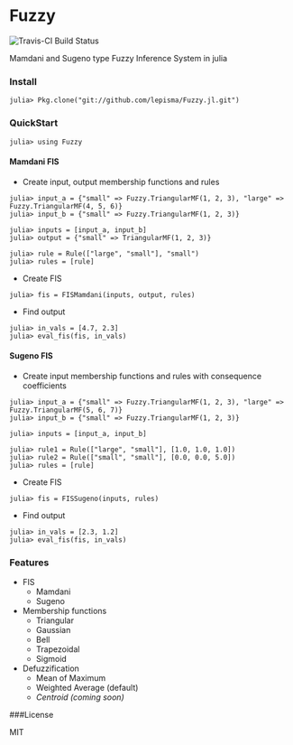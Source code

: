 # Fuzzy

![Travis-CI Build Status](https://travis-ci.org/lepisma/Fuzzy.jl.svg)

Mamdani and Sugeno type Fuzzy Inference System in julia

### Install

`julia> Pkg.clone("git://github.com/lepisma/Fuzzy.jl.git")`

### QuickStart

`julia> using Fuzzy`

#### Mamdani FIS

-	Create input, output membership functions and rules

```
julia> input_a = {"small" => Fuzzy.TriangularMF(1, 2, 3), "large" => Fuzzy.TriangularMF(4, 5, 6)}
julia> input_b = {"small" => Fuzzy.TriangularMF(1, 2, 3)}

julia> inputs = [input_a, input_b]
julia> output = {"small" => TriangularMF(1, 2, 3)}

julia> rule = Rule(["large", "small"], "small")
julia> rules = [rule]
```
    
-	Create FIS

```
julia> fis = FISMamdani(inputs, output, rules)
```

-	Find output

```
julia> in_vals = [4.7, 2.3]
julia> eval_fis(fis, in_vals)
```

#### Sugeno FIS

-	Create input membership functions and rules with consequence coefficients

```
julia> input_a = {"small" => Fuzzy.TriangularMF(1, 2, 3), "large" => Fuzzy.TriangularMF(5, 6, 7)}
julia> input_b = {"small" => Fuzzy.TriangularMF(1, 2, 3)}

julia> inputs = [input_a, input_b]

julia> rule1 = Rule(["large", "small"], [1.0, 1.0, 1.0])
julia> rule2 = Rule(["small", "small"], [0.0, 0.0, 5.0])
julia> rules = [rule]
```
    
-	Create FIS

```
julia> fis = FISSugeno(inputs, rules)
```

-	Find output

```
julia> in_vals = [2.3, 1.2]
julia> eval_fis(fis, in_vals)
```

### Features

-	FIS
	-	Mamdani
    -	Sugeno
-	Membership functions
	-	Triangular
    -	Gaussian
    -	Bell
    -	Trapezoidal
    -	Sigmoid
-	Defuzzification
	-	Mean of Maximum
    -	Weighted Average (default)
    -	*Centroid (coming soon)*

###License

MIT
